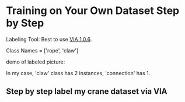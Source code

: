 # Training on Your Own Dataset Step by Step
Labeling Tool: Best to use [VIA 1.0.6](http://www.robots.ox.ac.uk/~vgg/software/via/via-1.0.6.html).

Class Names = ['rope', 'claw']

demo of labeled picture:

In my case, 'claw' class has 2 instances, 'connection' has 1.
## Step by step label my crane dataset via VIA


